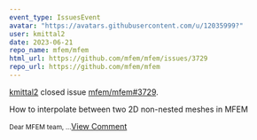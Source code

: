 ```yaml
---
event_type: IssuesEvent
avatar: "https://avatars.githubusercontent.com/u/12035999?"
user: kmittal2
date: 2023-06-21
repo_name: mfem/mfem
html_url: https://github.com/mfem/mfem/issues/3729
repo_url: https://github.com/mfem/mfem
---
```


<a href='https://github.com/kmittal2' target='_blank'>kmittal2</a> closed issue <a href='https://github.com/mfem/mfem/issues/3729' target='_blank'>mfem/mfem#3729</a>.

<p>How to interpolate between two 2D non-nested meshes in MFEM</p><small>Dear MFEM team,...</small><a href='https://github.com/mfem/mfem/issues/3729' target='_blank'>View Comment</a>